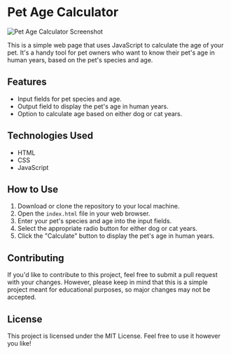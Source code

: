 # Pet Age Calculator

![Pet Age Calculator Screenshot](https://example.com/pet-age-calculator-screenshot.png)

This is a simple web page that uses JavaScript to calculate the age of your pet. It's a handy tool for pet owners who want to know their pet's age in human years, based on the pet's species and age.

## Features

- Input fields for pet species and age.
- Output field to display the pet's age in human years.
- Option to calculate age based on either dog or cat years.

## Technologies Used

- HTML
- CSS
- JavaScript

## How to Use

1. Download or clone the repository to your local machine.
2. Open the `index.html` file in your web browser.
3. Enter your pet's species and age into the input fields.
4. Select the appropriate radio button for either dog or cat years.
5. Click the "Calculate" button to display the pet's age in human years.

## Contributing

If you'd like to contribute to this project, feel free to submit a pull request with your changes. However, please keep in mind that this is a simple project meant for educational purposes, so major changes may not be accepted.

## License

This project is licensed under the MIT License. Feel free to use it however you like!
